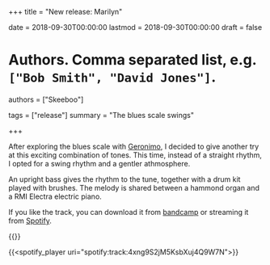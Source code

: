 +++
title = "New release: Marilyn"

date = 2018-09-30T00:00:00
lastmod = 2018-09-30T00:00:00
draft = false

# Authors. Comma separated list, e.g. `["Bob Smith", "David Jones"]`.
authors = ["Skeeboo"]

tags = ["release"]
summary = "The blues scale swings"


+++

After exploring the blues scale with [Geronimo](/music/geronimo), I decided to give another try at this exciting combination of tones. This time, instead of a straight rhythm, I opted for a swing rhythm and a gentler athmosphere. 

An upright bass gives the rhythm to the tune, together with a drum kit played with brushes. The melody is shared between a hammond organ and a RMI Electra electric piano.

If you like the track, you can download it from [bandcamp](http://skeeboo.bandcamp.com/track/marilyn) or streaming it from [Spotify](https://open.spotify.com/track/4xng9S2jM5KsbXuj4Q9W7N?si=9S7R2TcpTxy-sWYGcYn-iA). 

{{<bandcamp title="Marilyn" track="2259420500" link="https://skeeboo.bandcamp.com/track/marilyn">}}

{{<spotify_player uri="spotify:track:4xng9S2jM5KsbXuj4Q9W7N">}}
